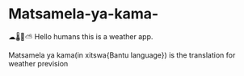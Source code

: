 # Matsamela-ya-kama-
☁🌡💨⛅ Hello humans this is a weather app.

Matsamela ya kama(in xitswa{Bantu language}) is the translation for weather prevision 

